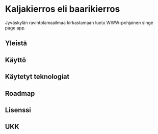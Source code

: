 # Kaljakierros eli baarikierros
Jyväskylän ravintolamaailmaa kirkastamaan luotu WWW-pohjainen singe page app.

## Yleistä

## Käyttö

## Käytetyt teknologiat

## Roadmap

## Lisenssi

## UKK

